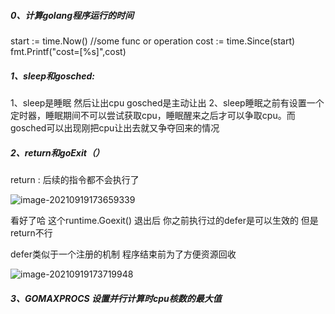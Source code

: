 ##### 0、计算golang程序运行的时间

start := time.Now()
//some func or operation
cost := time.Since(start)
fmt.Printf("cost=[%s]",cost)

##### 1、sleep和gosched:

1、sleep是睡眠 然后让出cpu gosched是主动让出
2、sleep睡眠之前有设置一个定时器，睡眠期间不可以尝试获取cpu，睡眠醒来之后才可以争取cpu。而gosched可以出现刚把cpu让出去就又争夺回来的情况

##### 2、return和goExit（）

return : 后续的指令都不会执行了



![image-20210919173659339](C:\Users\86188\AppData\Roaming\Typora\typora-user-images\image-20210919173659339.png)



看好了哈 这个runtime.Goexit() 退出后 你之前执行过的defer是可以生效的 但是return不行

defer类似于一个注册的机制 程序结束前为了方便资源回收 

![image-20210919173719948](C:\Users\86188\AppData\Roaming\Typora\typora-user-images\image-20210919173719948.png)

##### 3、GOMAXPROCS 设置并行计算时cpu核数的最大值

